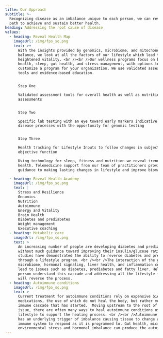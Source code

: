 ```yaml
---
title: Our Approach
subtitle: >-
  Recognizing disease as an imbalance unique to each person, we can reveal a
  path to achieve and sustain better health.
heading: Addressing the root cause of disease
values:
  - heading: Reveal Health Map
    imageUrl: /img/fpo_sq.png
    text: >+
      With the insights provided by genomics, microbiome, and mitochondria
      balance, we look at all the factors of our lifestyle which lead to
      heightened vitality. <br /><br />Our wellness programs focus on brain
      health, sleep, gut health, and stress management, with options to
      customize a program for your organization. We use validated assessment
      tools and evidence-based education.


      Step One

      Validated assessment tools for overall health as well as nutritional
      assessments


      Step Two

      Specific lab testing with an eye toward early markers indicative of
      disease processes with the opportunity for genomic testing


      Step Three

      Health tracking for Lifestyle Inputs to follow changes in subjective and
      objective function

      Using technology for sleep, fitness and nutrition we reveal trends in
      health. Telemedicine support from our team of practitioners provide the
      guidance to making lasting changes in lifestyle and improve biomarkers.

  - heading: Reveal Health Academy
    imageUrl: /img/fpo_sq.png
    text: |
      Stress and Resilience
      Genomics
      Nutrition
      Autoimmune
      Energy and Vitality
      Brain Health
      Diabetes and prediabetes
      Weight management
      Executive coaching
  - heading: Metabolic care
    imageUrl: /img/fpo_sq.png
    text: >
      An increasing number of people are developing diabetes and prediabetes,
      without much guidance toward improving their insulin/glucose ratio. Many
      studies have demonstrated the ability to reverse diabetes and prediabetes
      through a lifestyle program. <br /><br />The interaction of the gut
      microbiome, hormonal signaling, liver health, and inflammation combine to
      lead to issues such as diabetes, prediabetes and fatty liver. Helping a
      person understand this cascade and addressing all the lifestyle factors
      will reverse the process.
  - heading: Autoimmune conditions
    imageUrl: /img/fpo_sq.png
    text: >
      Current treatment for autoimmune conditions rely on expensive biological
      medications, the use of which do not heal the body, but rather modify the
      immune cascade that has started.  Moving upstream to the root of the
      issue, there are often many ways to heal autoimmune conditions using
      lifestyle to support the healing process. <br /><br />Autoimmune disease
      has an underlying trigger of imbalance causing tissue to change and the
      immune system to respond as it is programmed to. Gut health, microbiome,
      environmental stress and hormonal imbalance can produce the autoimmunity.
---
```


